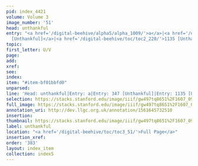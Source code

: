 ```yaml
---
pid: index_4421
volume: Volume 3
image_number: '51'
head: unthankful
entry: "<a href='/digital-beehive/alpha5/alpha_1009/'>a</a>|<a href='/digital-beehive/num2/num_0403/'>347
  [Unthankful]</a>|<a href='/digital-beehive/toc/toc2_220/'>1135 [Unthankfulness]</a>"
topic: 
first_letter: U/V
page: 
add: 
xref: 
see: 
index: 
item: "#item-bf01bbfd0"
unparsed: 
line: 'Head: unthankful|Entry: a|Entry: 347 [Unthankful]|Entry: 1135 [Unthankfulness]|#item-bf01bbfd0'
selection: https://stacks.stanford.edu/image/iiif/gw497tq8651%2F1607_0994/221,1959,706,157/full/0/default.jpg
full_image: https://stacks.stanford.edu/image/iiif/gw497tq8651%2F1607_0994/full/full/0/default.jpg
annotation_uri: http://dev.llgc.org.uk/annotation/1561645732510
insertion: 
thumbnail: https://stacks.stanford.edu/image/iiif/gw497tq8651%2F1607_0994/221,1959,706,157/150,/0/default.jpg
label: unthankful
location: "<a href='/digital-beehive/toc/toc3_51/'>Full Page</a>"
insertion_xref: 
order: '383'
layout: index_item
collection: index5
---
```


